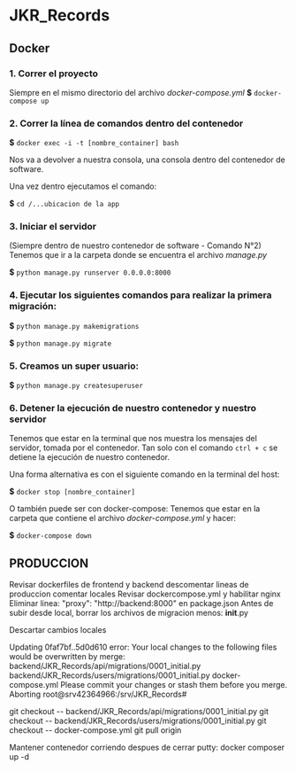 # JKR_Records

## Docker

### 1. Correr el proyecto
Siempre en el mismo directorio del archivo *docker-compose.yml*
**$** `docker-compose up`

### 2. Correr la línea de comandos dentro del contenedor

**$** `docker exec -i -t [nombre_container] bash`

Nos va a devolver a nuestra consola, una consola dentro del contenedor de software.


Una vez dentro ejecutamos el comando:

**$** `cd /...ubicacion de la app` 

### 3. Iniciar el servidor
(Siempre dentro de nuestro contenedor de software - Comando N°2)  
Tenemos que ir a la carpeta donde se encuentra el archivo *manage.py*  

**$** `python manage.py runserver 0.0.0.0:8000` 

### 4. Ejecutar los siguientes comandos para realizar la primera migración:  

**$** `python manage.py makemigrations`

**$** `python manage.py migrate` 

### 5. Creamos un super usuario:  

**$** `python manage.py createsuperuser`

### 6. Detener la ejecución de nuestro contenedor y nuestro servidor
Tenemos que estar en la terminal que nos muestra los mensajes del servidor, tomada por el contenedor.
Tan solo con el comando `ctrl + c`  se detiene la ejecución de nuestro contenedor.  

Una forma alternativa es con el siguiente comando en la terminal del host:

**$** `docker stop [nombre_container]`  

O también puede ser con docker-compose:
Tenemos que estar en la carpeta que contiene el archivo *docker-compose.yml* y hacer:


**$** `docker-compose down`  



## PRODUCCION
Revisar dockerfiles de frontend y backend descomentar lineas de produccion comentar locales
Revisar dockercompose.yml y habilitar nginx
Eliminar linea:  "proxy": "http://backend:8000" en package.json
Antes de subir desde local, borrar los archivos de migracion menos:
__init__.py

Descartar cambios locales

Updating 0faf7bf..5d0d610
error: Your local changes to the following files would be overwritten by merge:
        backend/JKR_Records/api/migrations/0001_initial.py
        backend/JKR_Records/users/migrations/0001_initial.py
        docker-compose.yml
Please commit your changes or stash them before you merge.
Aborting
root@srv42364966:/srv/JKR_Records#


git checkout -- backend/JKR_Records/api/migrations/0001_initial.py
git checkout -- backend/JKR_Records/users/migrations/0001_initial.py
git checkout -- docker-compose.yml
git pull origin <branch-name>


Mantener contenedor corriendo despues de cerrar putty:
docker composer up -d
